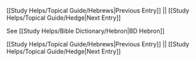 [[Study Helps/Topical Guide/Hebrews|Previous Entry]]  ||  [[Study Helps/Topical Guide/Hedge|Next Entry]]

 See [[Study Helps/Bible Dictionary/Hebron|BD Hebron]]

[[Study Helps/Topical Guide/Hebrews|Previous Entry]]  ||  [[Study Helps/Topical Guide/Hedge|Next Entry]]